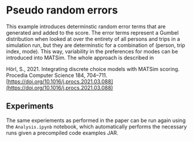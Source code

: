 # Pseudo random errors

This example introduces determinstic random error terms that are generated and added to the score. The error terms represent a Gumbel distribution when looked at over the entirety of all persons and trips in a simulation run, but they are determinstic for a combination of (person, trip index, mode). This way, variability in the preferences for modes can be introduced into MATSim. The whole approach is described in 

Hörl, S., 2021. Integrating discrete choice models with MATSim scoring. Procedia Computer Science 184, 704–711. [https://doi.org/10.1016/j.procs.2021.03.088](https://doi.org/10.1016/j.procs.2021.03.088)

## Experiments

The same experiements as performed in the paper can be run again using the `Analysis.ipynb` notebook, which automatically performs the necessary runs given a precompiled code examples JAR.
